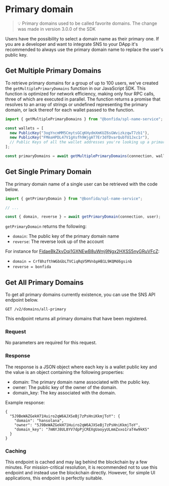 # Primary domain

> 💡 Primary domains used to be called favorite domains. The change was made in version 3.0.0 of the SDK

Users have the possibility to select a domain name as their primary one. If you are a developer and want to integrate SNS to your DApp it's recommended to always use the primary domain name to replace the user's public key.

## Get Multiple Primary Domains

To retrieve primary domains for a group of up to 100 users, we've created the `getMultiplePrimaryDomains` function in our JavaScript SDK. This function is optimized for network efficiency, making only four RPC calls, three of which are executed in parallel. The function returns a promise that resolves to an array of strings or undefined representing the primary domain, or lack thereof for each wallet passed to the function.

```js
import { getMultiplePrimaryDomains } from "@bonfida/spl-name-service";

const wallets = [
  new PublicKey("3ogYncmMM5CmytsGCqKHydmXmKUZ6sGWvizkzqwT7zb1"),
  new PublicKey("FMmaHPDL47V1gXsfh9WjgAT7Er3dfDvarQubTU1Jxc1r"),
  // Public Keys of all the wallet addresses you're looking up a primary domain for (up to 100)
];

const primaryDomains = await getMultiplePrimaryDomains(connection, wallets);
```

## Get Single Primary Domain

The primary domain name of a single user can be retrieved with the code below.

```js
import { getPrimaryDomain } from "@bonfida/spl-name-service";

// ...

const { domain, reverse } = await getPrimaryDomain(connection, user);
```

`getPrimaryDomain` returns the following:

- `domain`: The public key of the primary domain name
- `reverse`: The reverse look up of the account

For instance for [FidaeBkZkvDqi1GXNEwB8uWmj9Ngx2HXSS5nyGRuVFcZ](https://sns.id/profile/FidaeBkZkvDqi1GXNEwB8uWmj9Ngx2HXSS5nyGRuVFcZ):

- `domain = Crf8hzfthWGbGbLTVCiqRqV5MVnbpHB1L9KQMd6gsinb`
- `reverse = bonfida`

## Get All Primary Domains

To get all primary domains currently existence, you can use the SNS API endpoint below.

```
GET /v2/domains/all-primary
```

This endpoint returns all primary domains that have been registered.

### Request

No parameters are required for this request.

### Response

The response is a JSON object where each key is a wallet public key and the value is an object containing the following properties:

- domain: The primary domain name associated with the public key.
- owner: The public key of the owner of the domain.
- domain_key: The key associated with the domain.

Example response:

```
{
  "5J9BeWAZGekH71Huiro2qW6AJXSeBj7zPsHniKkmjToY": {
    "domain": "hansolana",
    "owner": "5J9BeWAZGekH71Huiro2qW6AJXSeBj7zPsHniKkmjToY",
    "domain_key": "7mNYJ8UL8YV7dpPjCREXgUaoyyULmmZxxo1raT4w9kKS"
  }
}
```

### Caching

This endpoint is cached and may lag behind the blockchain by a few minutes. For mission-critical resolution, it is recommended not to use this endpoint and instead use the blockchain directly. However, for simple UI applications, this endpoint is perfectly suitable.
